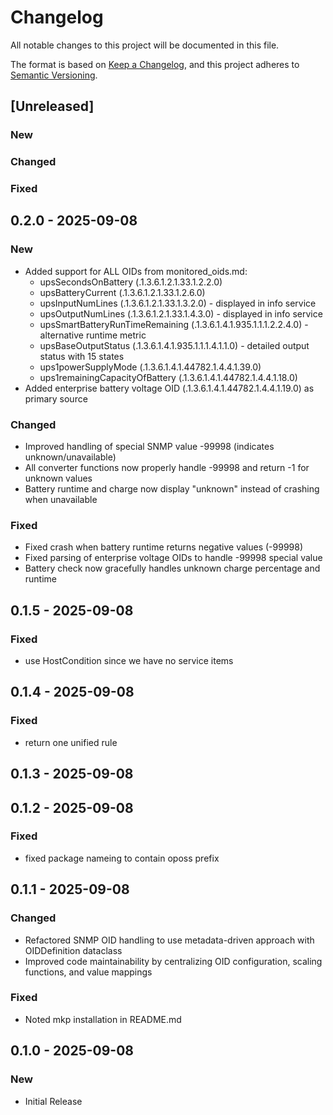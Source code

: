 # Changelog

All notable changes to this project will be documented in this file.

The format is based on [Keep a Changelog](https://keepachangelog.com/en/1.0.0/),
and this project adheres to [Semantic Versioning](https://semver.org/spec/v2.0.0.html).

## [Unreleased]

### New

### Changed

### Fixed

## 0.2.0 - 2025-09-08
### New
- Added support for ALL OIDs from monitored_oids.md:
  - upsSecondsOnBattery (.1.3.6.1.2.1.33.1.2.2.0)
  - upsBatteryCurrent (.1.3.6.1.2.1.33.1.2.6.0)
  - upsInputNumLines (.1.3.6.1.2.1.33.1.3.2.0) - displayed in info service
  - upsOutputNumLines (.1.3.6.1.2.1.33.1.4.3.0) - displayed in info service
  - upsSmartBatteryRunTimeRemaining (.1.3.6.1.4.1.935.1.1.1.2.2.4.0) - alternative runtime metric
  - upsBaseOutputStatus (.1.3.6.1.4.1.935.1.1.1.4.1.1.0) - detailed output status with 15 states
  - ups1powerSupplyMode (.1.3.6.1.4.1.44782.1.4.4.1.39.0)
  - ups1remainingCapacityOfBattery (.1.3.6.1.4.1.44782.1.4.4.1.18.0)
- Added enterprise battery voltage OID (.1.3.6.1.4.1.44782.1.4.4.1.19.0) as primary source

### Changed
- Improved handling of special SNMP value -99998 (indicates unknown/unavailable)
- All converter functions now properly handle -99998 and return -1 for unknown values
- Battery runtime and charge now display "unknown" instead of crashing when unavailable

### Fixed
- Fixed crash when battery runtime returns negative values (-99998)
- Fixed parsing of enterprise voltage OIDs to handle -99998 special value
- Battery check now gracefully handles unknown charge percentage and runtime

## 0.1.5 - 2025-09-08
### Fixed
- use HostCondition since we have no service items

## 0.1.4 - 2025-09-08
### Fixed
- return one unified rule

## 0.1.3 - 2025-09-08
## 0.1.2 - 2025-09-08
### Fixed
- fixed package nameing to contain oposs prefix

## 0.1.1 - 2025-09-08
### Changed
- Refactored SNMP OID handling to use metadata-driven approach with OIDDefinition dataclass
- Improved code maintainability by centralizing OID configuration, scaling functions, and value mappings

### Fixed
- Noted mkp installation in README.md

## 0.1.0 - 2025-09-08
### New
- Initial Release


